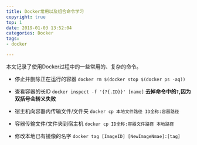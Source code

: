 ```yaml
---
title: Docker常用以及组合命令学习
copyright: true
top: 1
date: 2019-01-03 13:52:04
categories: Docker
tags:
- docker

---
```


本文记录了使用Docker过程中的一些常用的、复杂的命令。

<!--more-->

- 停止并删除正在运行的容器
`docker rm $(docker stop $(docker ps -aq))`

- 查看容器的长ID
`docker inspect -f '{?{.ID}}' [name]`
**去掉命令中的`?`,因为双括号会转义失败**

- 宿主机向容器内传输文件/文件夹
`docker cp 本地文件路径 ID全称:容器路径`

- 容器传输文件/文件夹到宿主机
`docker cp ID全称:容器文件路径 本地路径`

- 修改本地已有镜像的名字
`docker tag [ImageID] [NewImageNmae]:[tag]`
